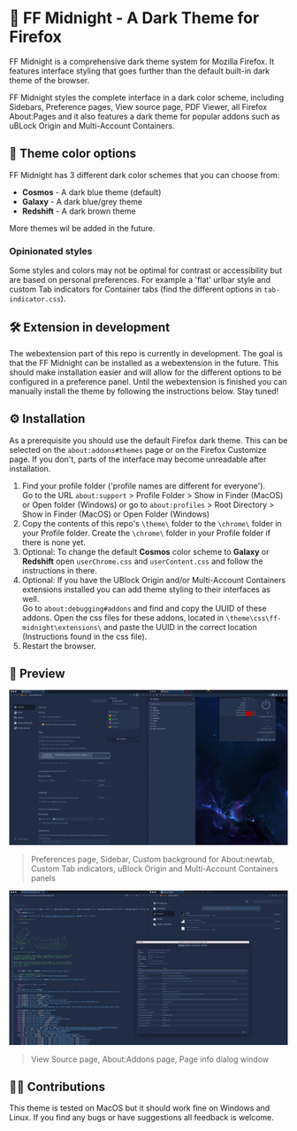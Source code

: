 # 🌚 FF Midnight - A Dark Theme for Firefox

FF Midnight is a comprehensive dark theme system for Mozilla Firefox. It features interface styling that goes further than the default built-in dark theme of the browser.

FF Midnight styles the complete interface in a dark color scheme, including Sidebars, Preference pages, View source page, PDF Viewer, all Firefox About:Pages and it also features a dark theme for popular addons such as uBLock Origin and Multi-Account Containers.

## 🎨 Theme color options

FF Midnight has 3 different dark color schemes that you can choose from:

- **Cosmos** - A dark blue theme (default)
- **Galaxy** - A dark blue/grey theme
- **Redshift** - A dark brown theme

More themes wil be added in the future.

### Opinionated styles

Some styles and colors may not be optimal for contrast or accessibility but are based on personal preferences. For example a 'flat' urlbar style and custom Tab indicators for Container tabs (find the different options in `tab-indicator.css`).

## 🛠 Extension in development

The webextension part of this repo is currently in development. The goal is that the FF Midnight can be installed as a webextension in the future. This should make installation easier and will allow for the different options to be configured in a preference panel. Until the webextension is finished you can manually install the theme by following the instructions below. Stay tuned!

## ⚙️ Installation

As a prerequisite you should use the default Firefox dark theme. This can be selected on the `about:addons#themes` page or on the Firefox Customize page. If you don't, parts of the interface may become unreadable after installation.

1. Find your profile folder ('profile names are different for everyone').  
Go to the URL `about:support` > Profile Folder > Show in Finder (MacOS) or Open folder (Windows) 
or go to `about:profiles` > Root Directory > Show in Finder (MacOS) or Open Folder (Windows)
2. Copy the contents of this repo's `\theme\` folder to the `\chrome\` folder in your Profile folder. Create the `\chrome\` folder in your Profile folder if there is none yet.  
3. Optional: To change the default **Cosmos** color scheme to **Galaxy** or **Redshift** open `userChrome.css` and `userContent.css` and follow the instructions in there. 
4. Optional: If you have the UBlock Origin and/or Multi-Account Containers extensions installed you can add theme styling to their interfaces as well.  
 Go to `about:debugging#addons` and find and copy the UUID of these addons. Open the css files for these addons, located in `\theme\css\ff-midnight\extensions\` and paste the UUID in the correct location (Instructions found in the css file).
5. Restart the browser.


## 🌌 Preview

![FF Midnight screenshot](preview/ff-midnight-preview-cosmos-1.png)

> Preferences page, Sidebar, Custom background for About:newtab, Custom Tab indicators, uBlock Origin and Multi-Account Containers panels

![FF Midnight screenshot](preview/ff-midnight-preview-cosmos-2.png)

> View Source page, About:Addons page, Page info dialog window

## 👯‍♀️ Contributions

This theme is tested on MacOS but it should work fine on Windows and Linux. If you find any bugs or have suggestions all feedback is welcome.
